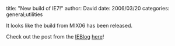 
title: "New build of IE7!"
author: David
date: 2006/03/20
categories: general;utilities

It looks like the build from MIX06 has been released.

Check out the post from the [IEBlog](http://blogs.msdn.com/ie/) [here](http://blogs.msdn.com/ie/archive/2006/03/20/555703.aspx)!

